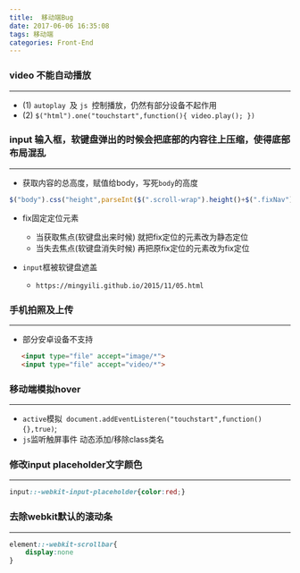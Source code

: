 ```yaml
---
title:  移动端Bug
date: 2017-06-06 16:35:08
tags: 移动端
categories: Front-End
---
```

### video 不能自动播放
---

- (1) `autoplay `及 `js `控制播放，仍然有部分设备不起作用
- (2) `$("html").one("touchstart",function(){
		video.play();
	})`

### input 输入框，软键盘弹出的时候会把底部的内容往上压缩，使得底部布局混乱
---

- 获取内容的总高度，赋值给body，写死`body`的高度

```javascript
$("body").css("height",parseInt($(".scroll-wrap").height()+$(".fixNav").height()));
```
- fix固定定位元素
	- 当获取焦点(软键盘出来时候) 就把fix定位的元素改为静态定位
	- 当失去焦点(软键盘消失时候) 再把原fix定位的元素改为fix定位

- `input`框被软键盘遮盖
	- `https://mingyili.github.io/2015/11/05.html`

### 手机拍照及上传
---

 - 部分安卓设备不支持
```html
   <input type="file" accept="image/*">
   <input type="file" accept="video/*">
```


### 移动端模拟hover
--- 

- `active`模拟` document.addEventListeren("touchstart",function(){},true)`;
- `js`监听触屏事件  动态添加/移除class类名

### 修改input  placeholder文字颜色
---

```css
input::-webkit-input-placeholder{color:red;}
```


### 去除webkit默认的滚动条
---

```css
element::-webkit-scrollbar{
	display:none
}
```
